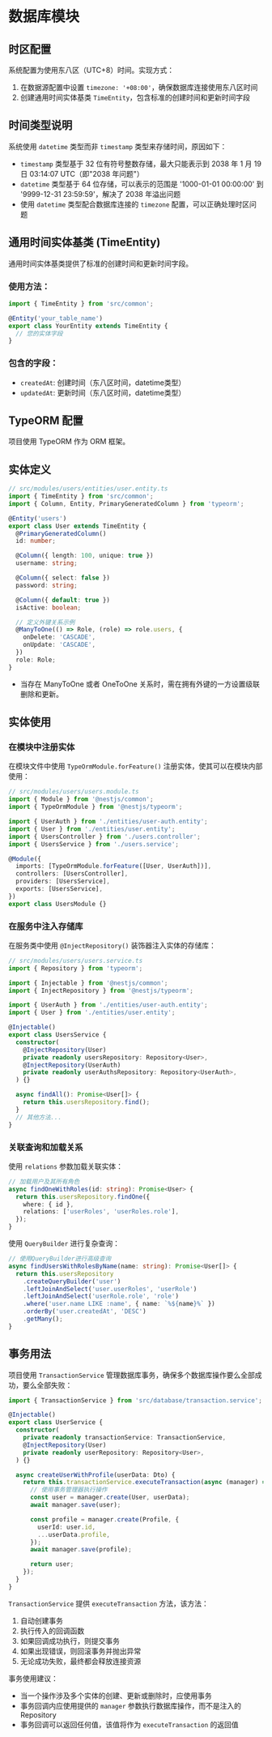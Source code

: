 # 数据库模块

## 时区配置

系统配置为使用东八区（UTC+8）时间。实现方式：

1. 在数据源配置中设置 `timezone: '+08:00'`，确保数据库连接使用东八区时间
2. 创建通用时间实体基类 `TimeEntity`，包含标准的创建时间和更新时间字段

## 时间类型说明

系统使用 `datetime` 类型而非 `timestamp` 类型来存储时间，原因如下：

- `timestamp` 类型基于 32 位有符号整数存储，最大只能表示到 2038 年 1 月 19 日 03:14:07 UTC（即"2038 年问题"）
- `datetime` 类型基于 64 位存储，可以表示的范围是 '1000-01-01 00:00:00' 到 '9999-12-31 23:59:59'，解决了 2038 年溢出问题
- 使用 `datetime` 类型配合数据库连接的 `timezone` 配置，可以正确处理时区问题

## 通用时间实体基类 (TimeEntity)

通用时间实体基类提供了标准的创建时间和更新时间字段。

### 使用方法：

```typescript
import { TimeEntity } from 'src/common';

@Entity('your_table_name')
export class YourEntity extends TimeEntity {
  // 您的实体字段
}
```

### 包含的字段：

- `createdAt`: 创建时间（东八区时间，datetime类型）
- `updatedAt`: 更新时间（东八区时间，datetime类型）

## TypeORM 配置

项目使用 TypeORM 作为 ORM 框架。

## 实体定义

```typescript
// src/modules/users/entities/user.entity.ts
import { TimeEntity } from 'src/common';
import { Column, Entity, PrimaryGeneratedColumn } from 'typeorm';

@Entity('users')
export class User extends TimeEntity {
  @PrimaryGeneratedColumn()
  id: number;

  @Column({ length: 100, unique: true })
  username: string;

  @Column({ select: false })
  password: string;

  @Column({ default: true })
  isActive: boolean;

  // 定义外键关系示例
  @ManyToOne(() => Role, (role) => role.users, {
    onDelete: 'CASCADE',
    onUpdate: 'CASCADE',
  })
  role: Role;
}
```

- 当存在 ManyToOne 或者 OneToOne 关系时，需在拥有外键的一方设置级联删除和更新。

## 实体使用

### 在模块中注册实体

在模块文件中使用 `TypeOrmModule.forFeature()` 注册实体，使其可以在模块内部使用：

```typescript
// src/modules/users/users.module.ts
import { Module } from '@nestjs/common';
import { TypeOrmModule } from '@nestjs/typeorm';

import { UserAuth } from './entities/user-auth.entity';
import { User } from './entities/user.entity';
import { UsersController } from './users.controller';
import { UsersService } from './users.service';

@Module({
  imports: [TypeOrmModule.forFeature([User, UserAuth])],
  controllers: [UsersController],
  providers: [UsersService],
  exports: [UsersService],
})
export class UsersModule {}
```

### 在服务中注入存储库

在服务类中使用 `@InjectRepository()` 装饰器注入实体的存储库：

```typescript
// src/modules/users/users.service.ts
import { Repository } from 'typeorm';

import { Injectable } from '@nestjs/common';
import { InjectRepository } from '@nestjs/typeorm';

import { UserAuth } from './entities/user-auth.entity';
import { User } from './entities/user.entity';

@Injectable()
export class UsersService {
  constructor(
    @InjectRepository(User)
    private readonly usersRepository: Repository<User>,
    @InjectRepository(UserAuth)
    private readonly userAuthsRepository: Repository<UserAuth>,
  ) {}

  async findAll(): Promise<User[]> {
    return this.usersRepository.find();
  }
  // 其他方法...
}
```

### 关联查询和加载关系

使用 `relations` 参数加载关联实体：

```typescript
// 加载用户及其所有角色
async findOneWithRoles(id: string): Promise<User> {
  return this.usersRepository.findOne({
    where: { id },
    relations: ['userRoles', 'userRoles.role'],
  });
}
```

使用 `QueryBuilder` 进行复杂查询：

```typescript
// 使用QueryBuilder进行高级查询
async findUsersWithRolesByName(name: string): Promise<User[]> {
  return this.usersRepository
    .createQueryBuilder('user')
    .leftJoinAndSelect('user.userRoles', 'userRole')
    .leftJoinAndSelect('userRole.role', 'role')
    .where('user.name LIKE :name', { name: `%${name}%` })
    .orderBy('user.createdAt', 'DESC')
    .getMany();
}
```

## 事务用法

项目使用 `TransactionService` 管理数据库事务，确保多个数据库操作要么全部成功，要么全部失败：

```typescript
import { TransactionService } from 'src/database/transaction.service';

@Injectable()
export class UserService {
  constructor(
    private readonly transactionService: TransactionService,
    @InjectRepository(User)
    private readonly userRepository: Repository<User>,
  ) {}

  async createUserWithProfile(userData: Dto) {
    return this.transactionService.executeTransaction(async (manager) => {
      // 使用事务管理器执行操作
      const user = manager.create(User, userData);
      await manager.save(user);

      const profile = manager.create(Profile, {
        userId: user.id,
        ...userData.profile,
      });
      await manager.save(profile);

      return user;
    });
  }
}
```

`TransactionService` 提供 `executeTransaction` 方法，该方法：

1. 自动创建事务
2. 执行传入的回调函数
3. 如果回调成功执行，则提交事务
4. 如果出现错误，则回滚事务并抛出异常
5. 无论成功失败，最终都会释放连接资源

事务使用建议：

- 当一个操作涉及多个实体的创建、更新或删除时，应使用事务
- 事务回调内应使用提供的 `manager` 参数执行数据库操作，而不是注入的 Repository
- 事务回调可以返回任何值，该值将作为 `executeTransaction` 的返回值 